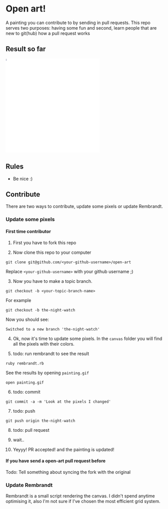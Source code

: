 # Open art!

A painting you can contribute to by sending in pull requests.
This repo serves two purposes: having some fun and second,
learn people that are new to git(hub) how a pull request works

## Result so far

![Result so far](painting.gif)

## Rules

- Be nice :)

## Contribute

There are two ways to contribute, update some pixels or update Rembrandt.

### Update some pixels

#### First time contributor

1. First you have to fork this repo

2. Now clone this repo to your computer
```
git clone git@github.com/<your-github-username>/open-art
```
Replace `<your-github-username>` with your github username ;)

3. Now you have to make a topic branch.
```
git checkout -b <your-topic-branch-name>
```
For example
```
git checkout -b the-night-watch
```
Now you should see:
```
Switched to a new branch 'the-night-watch'
```

4. Ok, now it's time to update some pixels. In the `canvas` folder you will find
all the pixels with their colors.

5. todo: run rembrandt to see the result
```
ruby rembrandt.rb
```
See the results by opening `painting.gif`
```
open painting.gif
```

6. todo: commit
```
git commit -a -m 'Look at the pixels I changed'
```

7. todo: push
```
git push origin the-night-watch
```

8. todo: pull request

9. wait..

10. Yeyyy! PR accepted! and the painting is updated!

#### If you have send a open-art pull request before

Todo: Tell something about syncing the fork with the original

### Update Rembrandt
Rembrandt is a small script rendering the canvas.
I didn't spend anytime optimising it,
also I'm not sure if I've chosen the most efficient grid system.
